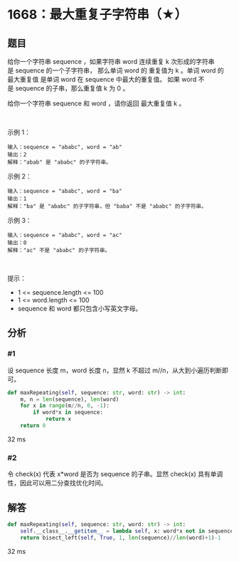 # 1668：最大重复子字符串（★）




## 题目

给你一个字符串 sequence ，如果字符串 word 连续重复 k 次形成的字符串是 sequence 的一个子字符串，
那么单词 word 的 重复值为 k 。单词 word 的 最大重复值 是单词 word 在 sequence 中最大的重复值。
如果 word 不是 sequence 的子串，那么重复值 k 为 0 。

给你一个字符串 sequence 和 word ，请你返回 最大重复值 k 。

 

示例 1：
    
    输入：sequence = "ababc", word = "ab"
    输出：2
    解释："abab" 是 "ababc" 的子字符串。
示例 2：
    
    输入：sequence = "ababc", word = "ba"
    输出：1
    解释："ba" 是 "ababc" 的子字符串，但 "baba" 不是 "ababc" 的子字符串。
示例 3：

    输入：sequence = "ababc", word = "ac"
    输出：0
    解释："ac" 不是 "ababc" 的子字符串。
 

提示：
- 1 <= sequence.length <= 100
- 1 <= word.length <= 100
- sequence 和 word 都只包含小写英文字母。


## 分析

### #1

设 sequence 长度 m，word 长度 n，显然 k 不超过 m//n，从大到小遍历判断即可。

```python
def maxRepeating(self, sequence: str, word: str) -> int:
    m, n = len(sequence), len(word)
    for x in range(m//n, 0, -1):
        if word*x in sequence:
            return x
    return 0
```
32 ms

### #2

令 check(x) 代表 x*word 是否为 sequence 的子串。显然 check(x) 具有单调性，因此可以用二分查找优化时间。

## 解答

```python
def maxRepeating(self, sequence: str, word: str) -> int:
    self.__class__.__getitem__ = lambda self, x: word*x not in sequence
    return bisect_left(self, True, 1, len(sequence)//len(word)+1)-1
```
32 ms


